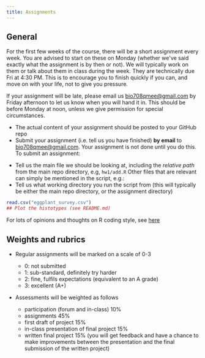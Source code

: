 ```yaml
---
title: Assignments
---
```


<!-- COMMENT

[Project information](assignments/projects.html)

-->

General
-------

For the first few weeks of the course, there will be a short assignment every week. You are advised to start on these on Monday (whether we've said exactly what the assignment is by then or not). We will typically work on them or talk about them in class during the week. They are technically due Fri at 4:30 PM. This is to encourage you to finish quickly if you can, and move on with your life, not to give you pressure. 

If your assignment will be late, please email us [bio708qmee@gmail.com](mailto:bio708qmee@gmail.com) by Friday afternoon to let us know when you will hand it in. This should be before Monday at noon, unless we give permission for special circumstances.

- The actual content of your assignment should be posted to your GitHub repo
- Submit your assignment (i.e. tell us you have finished) **by email** to [bio708qmee@gmail.com](mailto:bio708qmee@gmail.com). Your assignment is not done until you do this. To submit an assignment:

* Tell us the main file we should be looking at, including the _relative path_ from the main repo directory, e.g, `hw1/add.R`
Other files that are relevant can simply be mentioned in the script, e.g.:
* Tell us what working directory you run the script from (this will typically be either the main repo directory, or the assignment directory)
``` r
read.csv("eggplant_survey.csv")
## Plot the histotypes (see README.md)
```

For lots of opinions and thoughts on R coding style, see [here](R_style.html)

Weights and rubrics
-----------

- Regular assignments will be marked on a scale of 0-3
   - 0: not submitted
   - 1: sub-standard, definitely try harder
   - 2: fine, fulfils expectations (equivalent to an A grade)
   - 3: excellent (A+)

- Assessments will be weighted as follows
   - participation (forum and in-class) 10%
   - assignments 45%
   - first draft of project 15%
   - in-class presentation of final project 15%
   - written final project 15% (you will get feedback and have a chance to make improvements between the presentation and the final submission of the written project)
